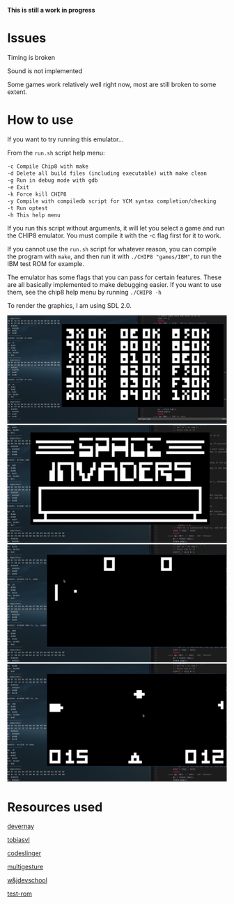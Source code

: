 **This is still a work in progress**

# Issues
Timing is broken

Sound is not implemented

Some games work relatively well right now, most are still broken to some extent.

# How to use

If you want to try running this emulator...

From the ``run.sh`` script help menu:
```
-c Compile Chip8 with make
-d Delete all build files (including executable) with make clean
-g Run in debug mode with gdb
-e Exit
-k Force kill CHIP8 
-y Compile with compiledb script for YCM syntax completion/checking
-t Run optest
-h This help menu
```
If you run this script without arguments, it will let you select a game and run the CHIP8 emulator. 
You must compile it with the -c flag first for it to work.

If you cannot use the ``run.sh`` script for whatever reason, you can compile the program with ``make``,
and then run it with ``./CHIP8 "games/IBM"``, to run the IBM test ROM for example.

The emulator has some flags that you can pass for certain features. These are all basically implemented to
make debugging easier. If you want to use them, see the chip8 help menu by running ``./CHIP8 -h``


To render the graphics, I am using SDL 2.0.

![opcode-test](images/opcode_test.png)
![invaders](images/invaders.gif)
![pong](images/pong.gif)
![UFO](images/ufo.gif)

# Resources used
[devernay](http://devernay.free.fr/hacks/chip8/C8TECH10.HTM)

[tobiasvl](https://tobiasvl.github.io/blog/write-a-chip-8-emulator/)

[codeslinger](http://www.codeslinger.co.uk/pages/projects/chip8.html)

[multigesture](https://multigesture.net/articles/how-to-write-an-emulator-chip-8-interpreter/)

[w&jdevschool](https://blog.wjdevschool.com/blog/video-game-console-emulator/)

[test-rom](https://github.com/corax89/chip8-test-rom)


